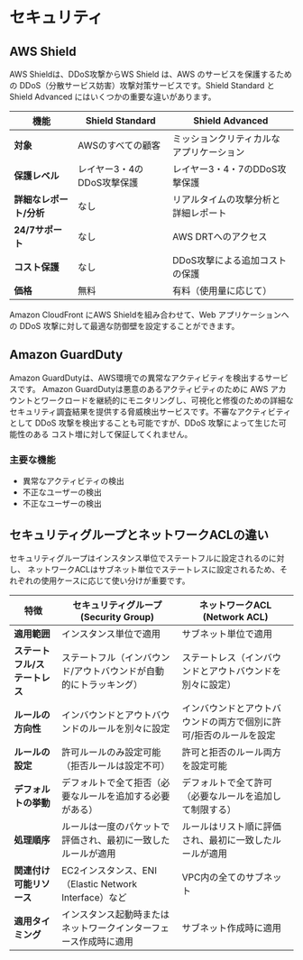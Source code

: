 # セキュリティ

## AWS Shield

AWS Shieldは、DDoS攻撃からWS Shield は、AWS のサービスを保護するための DDoS（分散サービス妨害）攻撃対策サービスです。Shield Standard と Shield Advanced にはいくつかの重要な違いがあります。

| 機能                        | **Shield Standard**                   | **Shield Advanced**                    |
|----------------------------|---------------------------------------|----------------------------------------|
| **対象**                   | AWSのすべての顧客                    | ミッションクリティカルなアプリケーション |
| **保護レベル**              | レイヤー3・4のDDoS攻撃保護           | レイヤー3・4・7のDDoS攻撃保護          |
| **詳細なレポート/分析**      | なし                                  | リアルタイムの攻撃分析と詳細レポート    |
| **24/7サポート**            | なし                                  | AWS DRTへのアクセス                  |
| **コスト保護**              | なし                                  | DDoS攻撃による追加コストの保護        |
| **価格**                    | 無料                                  | 有料（使用量に応じて）                 |

Amazon CloudFront にAWS Shieldを組み合わせて、Web アプリケーションへの DDoS 攻撃に対して最適な防御壁を設定することができます。

## Amazon GuardDuty

Amazon GuardDutyは、AWS環境での異常なアクティビティを検出するサービスです。
Amazon GuardDutyは悪意のあるアクティビティのために AWS アカウントとワークロードを継続的にモニタリングし、可視化と修復のための詳細なセキュリティ調査結果を提供する脅威検出サービスです。不審なアクティビティとして DDoS 攻撃を検出することも可能ですが、DDoS 攻撃によって生じた可能性のある コスト増に対して保証してくれません。

### 主要な機能

- 異常なアクティビティの検出
- 不正なユーザーの検出
- 不正なユーザーの検出

## セキュリティグループとネットワークACLの違い

セキュリティグループはインスタンス単位でステートフルに設定されるのに対し、
ネットワークACLはサブネット単位でステートレスに設定されるため、それぞれの使用ケースに応じて使い分けが重要です。

| 特徴                         | セキュリティグループ (Security Group)                         | ネットワークACL (Network ACL)                                  |
|----------------------------|----------------------------------------------------------|------------------------------------------------------------|
| **適用範囲**                  | インスタンス単位で適用                                        | サブネット単位で適用                                           |
| **ステートフル/ステートレス**   | ステートフル（インバウンド/アウトバウンドが自動的にトラッキング） | ステートレス（インバウンドとアウトバウンドを別々に設定）        |
| **ルールの方向性**             | インバウンドとアウトバウンドのルールを別々に設定                | インバウンドとアウトバウンドの両方で個別に許可/拒否のルールを設定   |
| **ルールの設定**               | 許可ルールのみ設定可能（拒否ルールは設定不可）                   | 許可と拒否のルール両方を設定可能                                 |
| **デフォルトの挙動**           | デフォルトで全て拒否（必要なルールを追加する必要がある）            | デフォルトで全て許可（必要なルールを追加して制限する）             |
| **処理順序**                  | ルールは一度のパケットで評価され、最初に一致したルールが適用         | ルールはリスト順に評価され、最初に一致したルールが適用             |
| **関連付け可能リソース**       | EC2インスタンス、ENI（Elastic Network Interface）など               | VPC内の全てのサブネット                                           |
| **適用タイミング**             | インスタンス起動時またはネットワークインターフェース作成時に適用       | サブネット作成時に適用                                           |

